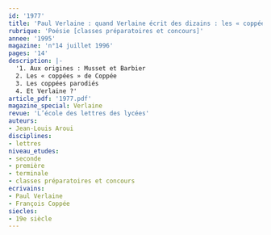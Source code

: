```yaml
---
id: '1977'
title: 'Paul Verlaine : quand Verlaine écrit des dizains : les « coppées »'
rubrique: 'Poésie [classes préparatoires et concours]'
annee: '1995'
magazine: 'n°14 juillet 1996'
pages: '14'
description: |-
  '1. Aux origines : Musset et Barbier
  2. Les « coppées » de Coppée
  3. Les coppées parodiés
  4. Et Verlaine ?'
article_pdf: '1977.pdf'
magazine_special: Verlaine
revue: 'L’école des lettres des lycées'
auteurs:
- Jean-Louis Aroui
disciplines:
- lettres
niveau_etudes:
- seconde
- première
- terminale
- classes préparatoires et concours
ecrivains:
- Paul Verlaine
- François Coppée
siecles:
- 19e siècle
---
```

